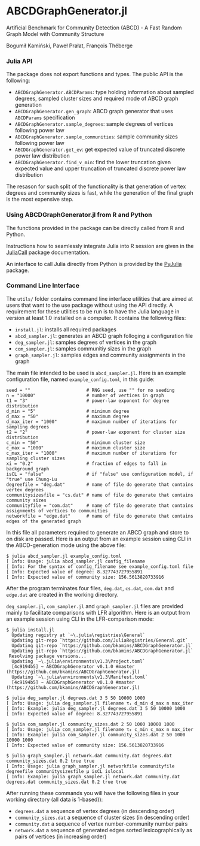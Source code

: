 # ABCDGraphGenerator.jl
Artificial Benchmark for Community Detection (ABCD) - A Fast Random Graph Model with Community Structure

Bogumił Kamiński, Paweł Prałat, François Théberge

### Julia API

The package does not export functions and types. The public API is the following:
* `ABCDGraphGenerator.ABCDParams`: type holding information about sampled degrees,
  sampled cluster sizes and required mode of ABCD graph generation
* `ABCDGraphGenerator.gen_graph`: ABCD graph generator that uses `ABCDParams`
  specification
* `ABCDGraphGenerator.sample_degrees`: sample degrees of vertices following power law
* `ABCDGraphGenerator.sample_communities`: sample community sizes following power law
* `ABCDGraphGenerator.get_ev`: get expected value of truncated discrete power law distribution
* `ABCDGraphGenerator.find_v_min`: find the lower truncation given expected value
  and upper truncation of truncated discrete power law distribution

The resason for such split of the functionality is that generation of vertex degrees
and community sizes is fast, while the generation of the final graph is the most expensive step.

### Using ABCDGraphGenerator.jl from R and Python

The functions provided in the package can be directly called from R and Python.

Instructions how to seamlessly integrate Julia into R session are given in the [JuliaCall](https://cran.r-project.org/web/packages/JuliaCall/index.html) package documentation.

An interface to call Julia directly from Python is provided by the [PyJulia](https://github.com/JuliaPy/pyjulia) package.

### Command Line Interface

The `utils/` folder contains command line interface utilities that are aimed at users that want
to the use package without using the API directly. A requirement for these
utilities to be run is to have the Julia language in version at least 1.0 installed on a computer.
It contains the following files:
* `install.jl`: installs all required packages
* `abcd_sampler.jl`: generates an ABCD graph folloging a configuration file
* `deg_sampler.jl`: samples degrees of vertices in the graph
* `com_sampler.jl`: samples communitiy sizes in the graph
* `graph_sampler.jl`: samples edges and community assignments in the graph

The main file intended to be used is `abcd_sampler.jl`.
Here is an example configuration file, named `example_config.toml`, in this guide:
```
seed = ""                     # RNG seed, use "" for no seeding
n = "10000"                   # number of vertices in graph
t1 = "3"                      # power-law exponent for degree distribution
d_min = "5"                   # minimum degree
d_max = "50"                  # maximum degree
d_max_iter = "1000"           # maximum number of iterations for sampling degrees
t2 = "2"                      # power-law exponent for cluster size distribution
c_min = "50"                  # minimum cluster size
c_max = "1000"                # maximum cluster size
c_max_iter = "1000"           # maximum number of iterations for sampling cluster sizes
xi = "0.2"                    # fraction of edges to fall in background graph
isCL = "false"                # if "false" use configuration model, if "true" use Chung-Lu
degreefile = "deg.dat"        # name of file do generate that contains vertex degrees
communitysizesfile = "cs.dat" # name of file do generate that contains community sizes
communityfile = "com.dat"     # name of file do generate that contains assignments of vertices to communities
networkfile = "edge.dat"      # name of file do generate that contains edges of the generated graph
```
In this file all parameters required to generate an ABCD graph and store to on disk are passed.
Here is an output from an example session using CLI in the ABCD-generation mode using the above file:
```
$ julia abcd_sampler.jl example_config.toml
[ Info: Usage: julia abcd_sampler.jl config_filename
[ Info: For the syntax of config_filename see example_config.toml file
[ Info: Expected value of degree: 8.327743727955891
[ Info: Expected value of community size: 156.5613820733916
```
After the program terminates four files, `deg.dat`, `cs.dat`, `com.dat` and `edge.dat`
are created in the working directory.

`deg_sampler.jl`, `com_sampler.jl` and `graph_sampler.jl` files are provided
mainly to facilitate comparisons with LFR algorithm.
Here is an output from an example session using CLI in the LFR-comparison mode:
```
$ julia install.jl
  Updating registry at `~\.julia\registries\General`
  Updating git-repo `https://github.com/JuliaRegistries/General.git`
  Updating git-repo `https://github.com/bkamins/ABCDGraphGenerator.jl`
  Updating git-repo `https://github.com/bkamins/ABCDGraphGenerator.jl`
 Resolving package versions...
  Updating `~\.julia\environments\v1.3\Project.toml`
  [4c9194b5] ~ ABCDGraphGenerator v0.1.0 #master (https://github.com/bkamins/ABCDGraphGenerator.jl)
  Updating `~\.julia\environments\v1.3\Manifest.toml`
  [4c9194b5] ~ ABCDGraphGenerator v0.1.0 #master (https://github.com/bkamins/ABCDGraphGenerator.jl)

$ julia deg_sampler.jl degrees.dat 3 5 50 10000 1000
[ Info: Usage: julia deg_sampler.jl filename τ₁ d_min d_max n max_iter
[ Info: Example: julia deg_sampler.jl degrees.dat 3 5 50 10000 1000
[ Info: Expected value of degree: 8.327743727955891

$ julia com_sampler.jl community_sizes.dat 2 50 1000 10000 1000
[ Info: Usage: julia com_sampler.jl filename τ₂ c_min c_max n max_iter
[ Info: Example: julia com_sampler.jl community_sizes.dat 2 50 1000 10000 1000
[ Info: Expected value of community size: 156.5613820733916

$ julia graph_sampler.jl network.dat community.dat degrees.dat community_sizes.dat 0.2 true true
[ Info: Usage: julia graph_sampler.jl networkfile communityfile degreefile communitysizesfile μ isCL islocal
[ Info: Example: julia graph_sampler.jl network.dat community.dat degrees.dat community_sizes.dat 0.2 true true
```
After running these commands you will have the following files in your working directory (all data is 1-based)):
* `degrees.dat` a sequence of vertex degrees (in descending order)
* `community_sizes.dat` a sequence of cluster sizes (in descending order)
* `community.dat` a sequence of vertex number-community number pairs
* `network.dat` a sequence of generated edges sorted lexicographically as pairs of vertices (in increasing order)
